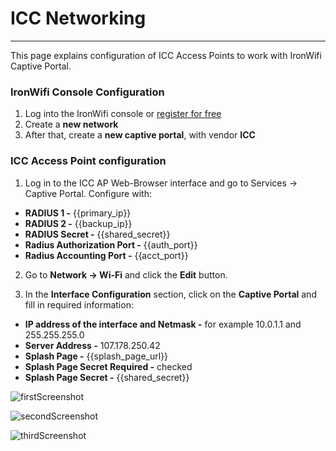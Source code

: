 # **ICC Networking**

---

This page explains configuration of ICC Access Points to work with IronWifi Captive Portal.

### IronWifi Console Configuration

1. Log into the IronWifi console or [register for free](https://console.ironwifi.com/register)
2. Create a **new network**
3. After that, create a **new captive portal**, with vendor **ICC**

### ICC Access Point configuration

1. Log in to the ICC AP Web-Browser interface and go to Services -> Captive Portal. Configure with:

- **RADIUS 1 -** {{primary_ip}}
- **RADIUS 2 -** {{backup_ip}}
- **RADIUS Secret -** {{shared_secret}}
- **Radius Authorization Port -** {{auth_port}}
- **Radius Accounting Port -** {{acct_port}}

2. Go to **Network -> Wi-Fi** and click the **Edit** button.

3. In the **Interface Configuration** section, click on the **Captive Portal** and fill in required information:

- **IP address of the interface and Netmask -** for example 10.0.1.1 and 255.255.255.0
- **Server Address -** 107.178.250.42
- **Splash Page -** {{splash_page_url}}
- **Splash Page Secret Required -** checked
- **Splash Page Secret -** {{shared_secret}}

![firstScreenshot](https://raw.githubusercontent.com/IronWifi/docs/master/configuration-guides/ICC_Networking/ICC.png)

![secondScreenshot](https://raw.githubusercontent.com/IronWifi/docs/master/configuration-guides/ICC_Networking/ICC2.png)

![thirdScreenshot](https://raw.githubusercontent.com/IronWifi/docs/master/configuration-guides/ICC_Networking/ICC3.png)



